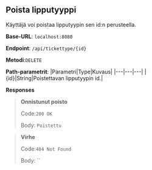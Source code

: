 ## Poista lipputyyppi

Käyttäjä voi poistaa lipputyypin sen id:n perusteella.


**Base-URL**: `localhost:8080`

**Endpoint**: `/api/tickettype/{id}`

**Metodi**:`DELETE`

**Path-parametrit**: 
|Parametri|Type|Kuvaus|
|---|---|---|
|{id}|String|Poistettavan lipputyypin id.|

**Responses**

>**Onnistunut poisto**
>
>Code:`200 OK`
>
>Body: `Poistettu`

>**Virhe**
>
>Code:`404 Not Found`
>
>Body: ``